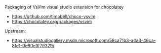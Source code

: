 Packaging of VsVim visual studio extension for chocolatey

* https://github.com/timabell/choco-vsvim
* https://chocolatey.org/packages/vsvim

Upstream:

* https://visualstudiogallery.msdn.microsoft.com/59ca71b3-a4a3-46ca-8fe1-0e90e3f79329/
